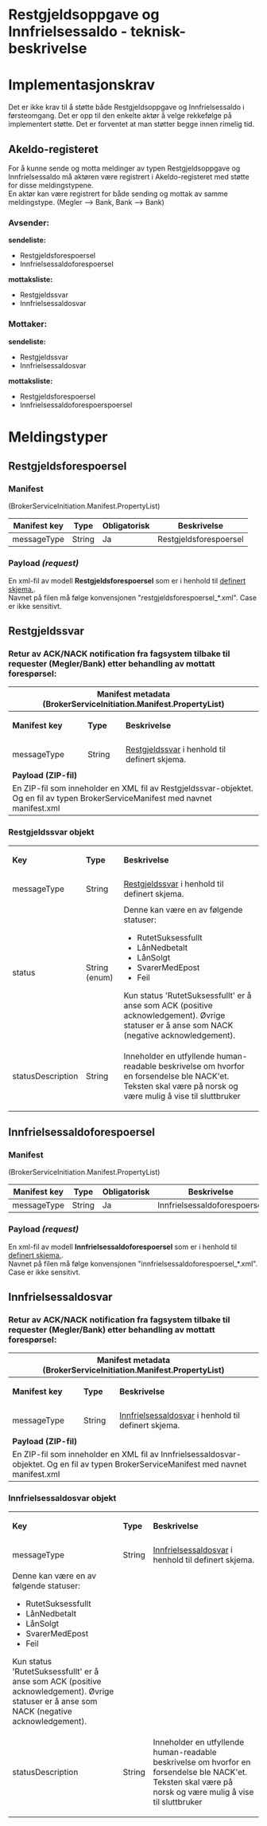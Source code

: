 Restgjeldsoppgave og Innfrielsessaldo - teknisk-beskrivelse
===========================================================


# Implementasjonskrav
Det er ikke krav til å støtte både Restgjeldsoppgave og Innfrielsessaldo i førsteomgang. 
Det er opp til den enkelte aktør å velge rekkefølge på implementert støtte. Det er forventet at man støtter begge innen rimelig tid.

## Akeldo-registeret
For å kunne sende og motta meldinger av typen Restgjeldsoppgave og Innfrielsessaldo må aktøren være registrert i Akeldo-registeret med støtte for disse meldingstypene.  
En aktør kan være registrert for både sending og mottak av samme meldingstype. (Megler --> Bank, Bank --> Bank)

### Avsender:
**sendeliste:**  
 - Restgjeldsforespoersel
 - Innfrielsessaldoforespoersel
 
**mottaksliste:**
 - Restgjeldssvar
 - Innfrielsessaldosvar

### Mottaker:
**sendeliste:**
 - Restgjeldssvar
 - Innfrielsessaldosvar

**mottaksliste:**
 - Restgjeldsforespoersel
 - Innfrielsessaldoforespoerspoersel


# Meldingstyper

## Restgjeldsforespoersel

### Manifest
(BrokerServiceInitiation.Manifest.PropertyList)

|Manifest key|Type|Obligatorisk|Beskrivelse|
|--- |--- |--- |--- |
|messageType|String|Ja|Restgjeldsforespoersel|

### Payload *(request)*
En xml-fil av modell **Restgjeldsforespoersel** som er i henhold til [definert skjema.](../afpant-model/xsd/dsve.xsd).  
Navnet på filen må følge konvensjonen "restgjeldsforespoersel_*.xml". Case er ikke sensitivt.  

## Restgjeldssvar

### Retur av ACK/NACK notification fra fagsystem tilbake til requester (Megler/Bank) etter behandling av mottatt forespørsel:
<table>
	<thead>
		<tr>
			<th colspan="4">Manifest metadata (BrokerServiceInitiation.Manifest.PropertyList)</th>
		</tr>
	</thead>
	<tbody>
		<tr>
			<td><p><strong>Manifest key</strong></p></td>
			<td><p><strong>Type</strong></p></td>
			<td><p><strong>Beskrivelse</strong></p></td>
		</tr>
		<tr>
			<td><p>messageType</p></td>
			<td><p>String</p></td>
			<td>
              <a href="../afpant-model/xsd/dsve.xsd">Restgjeldssvar</a> i henhold til definert skjema.
            </td>
		</tr>
		<tr><td colspan="3"><strong>Payload (ZIP-fil)</strong></td></tr>
		<tr><td colspan="3">En ZIP-fil som inneholder en XML fil av Restgjeldssvar-objektet. Og en fil av typen BrokerServiceManifest med navnet manifest.xml</td></tr>
	</tbody>
</table>

### Restgjeldssvar objekt

<table>
	<tbody>
		<tr>
			<td><p><strong>Key</strong></p></td>
			<td><p><strong>Type</strong></p></td>
			<td><p><strong>Beskrivelse</strong></p></td>
		</tr>
		<tr>
			<td><p>messageType</p></td>
			<td><p>String</p></td>
			<td><a href="../afpant-model/xsd/dsve.xsd">Restgjeldssvar</a> i henhold til definert skjema.</td>
		</tr>
		<tr>
			<td><p>status</p></td>
			<td><p>String (enum)</p></td>
			<td>Denne kan være en av følgende statuser:	
                <ul>
                    <li>RutetSuksessfullt</li>
                    <li>LånNedbetalt</li>
                    <li>LånSolgt</li>
                    <li>SvarerMedEpost</li>
                    <li>Feil</li>
                </ul> Kun status 'RutetSuksessfullt' er å anse som ACK (positive acknowledgement). Øvrige statuser er å anse som NACK (negative acknowledgement).</td>
		</tr>
		<tr>
			<td><p>statusDescription</p></td>
			<td><p>String</p></td>
			<td><p>Inneholder en utfyllende human-readable beskrivelse om hvorfor en forsendelse ble NACK'et. Teksten skal være på norsk og være mulig å vise til sluttbruker</td>
		</tr>
	</tbody>
</table>


## Innfrielsessaldoforespoersel

### Manifest
(BrokerServiceInitiation.Manifest.PropertyList)

|Manifest key|Type|Obligatorisk|Beskrivelse|
|--- |--- |--- |--- |
|messageType|String|Ja|Innfrielsessaldoforespoersel|

### Payload *(request)*
En xml-fil av modell **Innfrielsessaldoforespoersel** som er i henhold til [definert skjema.](../afpant-model/xsd/dsve.xsd).  
Navnet på filen må følge konvensjonen "innfrielsessaldoforespoersel_*.xml". Case er ikke sensitivt.

## Innfrielsessaldosvar

### Retur av ACK/NACK notification fra fagsystem tilbake til requester (Megler/Bank) etter behandling av mottatt forespørsel:
<table>
	<thead>
		<tr>
			<th colspan="4">Manifest metadata (BrokerServiceInitiation.Manifest.PropertyList)</th>
		</tr>
	</thead>
	<tbody>
		<tr>
			<td><p><strong>Manifest key</strong></p></td>
			<td><p><strong>Type</strong></p></td>
			<td><p><strong>Beskrivelse</strong></p></td>
		</tr>
		<tr>
			<td><p>messageType</p></td>
			<td><p>String</p></td>
			<td>
              <a href="../afpant-model/xsd/dsve.xsd">Innfrielsessaldosvar</a> i henhold til definert skjema.
            </td>
		</tr>
		<tr><td colspan="3"><strong>Payload (ZIP-fil)</strong></td></tr>
		<tr><td colspan="3">En ZIP-fil som inneholder en XML fil av Innfrielsessaldosvar-objektet. Og en fil av typen BrokerServiceManifest med navnet manifest.xml</td></tr>
	</tbody>
</table>

### Innfrielsessaldosvar objekt
<table>
	<tbody>
		<tr>
			<td><p><strong>Key</strong></p></td>
			<td><p><strong>Type</strong></p></td>
			<td><p><strong>Beskrivelse</strong></p></td>
		</tr>
		<tr>
			<td><p>messageType</p></td>
			<td><p>String</p></td>
			<td><a href="../afpant-model/xsd/dsve.xsd">Innfrielsessaldosvar</a> i henhold til definert skjema.</td>
		</tr>
		<tr>
			<td>Denne kan være en av følgende statuser:	
                <ul>
                    <li>RutetSuksessfullt</li>
                    <li>LånNedbetalt</li>
                    <li>LånSolgt</li>
                    <li>SvarerMedEpost</li>
                    <li>Feil</li>
                </ul> Kun status 'RutetSuksessfullt' er å anse som ACK (positive acknowledgement). Øvrige statuser er å anse som NACK (negative acknowledgement).</td>
		</tr>
		<tr>
			<td><p>statusDescription</p></td>
			<td><p>String</p></td>
			<td><p>Inneholder en utfyllende human-readable beskrivelse om hvorfor en forsendelse ble NACK'et. Teksten skal være på norsk og være mulig å vise til sluttbruker</td>
		</tr>
	</tbody>
</table>
